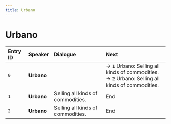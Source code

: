```yaml
---
title: Urbano
---
```


# Urbano


| Entry ID | Speaker | Dialogue | Next |
| :------- | :------ | :------- | :------------ |
| `0` | **Urbano** |  | → `1` Urbano: Selling all kinds of commodities\.<br>→ `2` Urbano: Selling all kinds of commodities\. |
| `1` | **Urbano** | Selling all kinds of commodities\. | End |
| `2` | **Urbano** | Selling all kinds of commodities\. | End |
